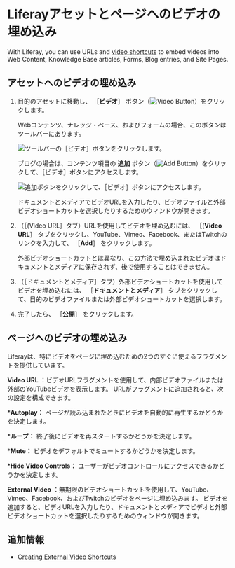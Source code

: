 # Liferayアセットとページへのビデオの埋め込み

With Liferay, you can use URLs and [video shortcuts](./creating-external-video-shortcuts.md) to embed videos into Web Content, Knowledge Base articles, Forms, Blog entries, and Site Pages.

<a name="embedding-videos-into-assets" />

## アセットへのビデオの埋め込み

1. 目的のアセットに移動し、 ［**ビデオ**］ ボタン（![Video Button](../../../images/icon-video.png)）をクリックします。

   Webコンテンツ、ナレッジ・ベース、およびフォームの場合、このボタンはツールバーにあります。

   ![ツールバーの［ビデオ］ボタンをクリックします。](./embedding-videos-into-liferay-assets-and-pages/images/01.png)

   ブログの場合は、コンテンツ項目の **追加** ボタン（![Add Button](../../../images/icon-plus.png)）をクリックして、［ビデオ］ボタンにアクセスします。

   ![追加ボタンをクリックして、［ビデオ］ボタンにアクセスします。](./embedding-videos-into-liferay-assets-and-pages/images/02.png)

   ドキュメントとメディアでビデオURLを入力したり、ビデオファイルと外部ビデオショートカットを選択したりするためのウィンドウが開きます。

1. （［(Video URL］タブ）URLを使用してビデオを埋め込むには、 ［(**Video URL**］ タブをクリックし、YouTube、Vimeo、Facebook、またはTwitchのリンクを入力して、 ［**Add**］ をクリックします。

   外部ビデオショートカットとは異なり、この方法で埋め込まれたビデオはドキュメントとメディアに保存されず、後で使用することはできません。

1. （［ドキュメントとメディア］タブ）外部ビデオショートカットを使用してビデオを埋め込むには、 ［**ドキュメントとメディア**］ タブをクリックして、目的のビデオファイルまたは外部ビデオショートカットを選択します。

1. 完了したら、 ［**公開**］ をクリックします。

<a name="embedding-videos-into-pages" />

## ページへのビデオの埋め込み

Liferayは、特にビデオをページに埋め込むための2つのすぐに使えるフラグメントを提供しています。

**Video URL** ：ビデオURLフラグメントを使用して、内部ビデオファイルまたは外部のYouTubeビデオを表示します。 URLがフラグメントに追加されると、次の設定を構成できます。

   ***Autoplay：** ページが読み込まれたときにビデオを自動的に再生するかどうかを決定します。

   ***ループ：** 終了後にビデオを再スタートするかどうかを決定します。

   ***Mute：** ビデオをデフォルトでミュートするかどうかを決定します。

   ***Hide Video Controls：** ユーザーがビデオコントロールにアクセスできるかどうかを決定します。

**External Video** ：無期限のビデオショートカットを使用して、YouTube、Vimeo、Facebook、およびTwitchのビデオをページに埋め込みます。 ビデオを追加すると、ビデオURLを入力したり、ドキュメントとメディアでビデオと外部ビデオショートカットを選択したりするためのウィンドウが開きます。

<a name="additional-information" />

## 追加情報

* [Creating External Video Shortcuts](./creating-external-video-shortcuts.md) <!-- * \[Creating Custom Video Shortcut Providers\](./creating-custom-video-shortcut-providers.md) -->
